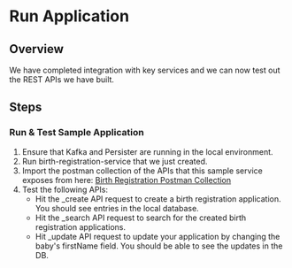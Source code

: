 # Run Application

## Overview

We have completed integration with key services and we can now test out the REST APIs we have built.

## **Steps**

### **Run & Test Sample Application**

1. Ensure that Kafka and Persister are running in the local environment.
2. Run birth-registration-service that we just created.
3. Import the postman collection of the APIs that this sample service exposes from here: [Birth Registration Postman Collection](https://www.getpostman.com/collections/3084ba7dea58547bf07e)
4. Test the following APIs:
   * Hit the \_create API request to create a birth registration application. You should see entries in the local database.
   * Hit the \_search API request to search for the created birth registration applications.
   * Hit \_update API request to update your application by changing the baby's firstName field. You should be able to see the updates in the DB.
